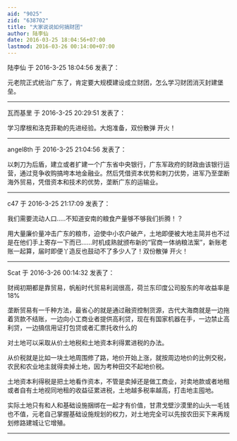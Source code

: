 ```yaml
---
aid: "9025"
zid: "638702"
title: "大家说说如何搞财团"
author: 陆李仙
date: 2016-03-25 18:04:56+07:00
lastmod: 2016-03-26 00:14:00+07:00
---
```


陆李仙 于 2016-3-25 18:04:56 发表了：

元老院正式统治广东了，肯定要大规模建设成立财团，怎么学习财团消灭封建堡垒。

---

瓦而基里 于 2016-3-25 20:29:51 发表了：

学习摩根和洛克菲勒的先进经验。大炮准备，双份散弹 开火！

---

angel8th 于 2016-3-25 21:04:56 发表了：

以刺刀为后盾，建立或者扩建一个广东省中央银行，广东军政府的财政由该银行运营，通过竞争收购搞垮本地金融业。然后凭借资本优势和刺刀优势，进军乃至垄断海外贸易，凭借资本和技术的优势，垄断广东的运输业。

---

c47 于 2016-3-25 21:17:09 发表了：

我们需要流动人口.....不知道安南的粮食产量够不够我们折腾！？

用大量廉价量冲击广东的粮市，迫使中小农户破产，土地即便被大地主简并也不过是在他们手上寄存一下而已......时机成熟就颁布新的“官商一体纳粮法案”，新账老账一起算，届时即便丫造反也鼓动不了多少人了！双份散弹 开火！

---

Scat 于 2016-3-26 00:14:32 发表了：

财阀初期都是靠贸易，帆船时代贸易利润很高，荷兰东印度公司股东的年收益率是 18%

垄断贸易有一千种方法，最省心的就是通过融资控制货源，古代大海商就是一边拖着货款不结账，一边向小工商业者提供高利贷，现在有国家机器在手，一边禁止高利贷，一边搞信用证打包贷或者汇票托收什么的

对土地可以采取从价土地税和土地资本利得累进税的办法。

从价税就是比如一块土地周围修了路，地价开始上涨，就按周边地价的比例交税，农民和农业地主就得卖掉土地，因为考种田交不起地价税。

土地资本利得税是把土地看作资本，不管是卖掉还是做工商业，对卖地款或者地租或者自有土地视同地租的收益征累进税，土地越多税率越高，打击地主囤地。

实际土地只有和人和基础设施捆绑在一起才有价值，甘肃戈壁沙漠里的山头一毛钱也不值，元老自己掌握基础设施规划的权力，对土地完全可以先按农田买下来再规划修路建城让它增殖。

---
